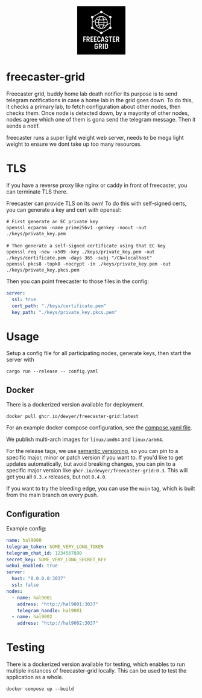 <div align="center">
<img src="./src/webui/freecaster.svg" alt="Freecaster Logo" width="128" height="128"/>
</div>

# freecaster-grid
Freecaster grid, buddy home lab death notifier
Its purpose is to send telegram notifications in case a home lab in the grid goes down.
To do this, it checks a primary lab, to fetch configuration about other nodes, then checks them.
Once node is detected down, by a mayority of other nodes, nodes agree which one of them is gona send the telegram
message. Then it sends a notif.

freecaster runs a super light weight web server, needs to be mega light weight to ensure we dont take up too many resources.

# TLS

If you have a reverse proxy like nginx or caddy in front of freecaster, you can terminate TLS there.

Freecaster can provide TLS on its own!
To do this with self-signed certs, you can generate a key and cert with openssl:

```
# First generate an EC private key
openssl ecparam -name prime256v1 -genkey -noout -out ./keys/private_key.pem

# Then generate a self-signed certificate using that EC key
openssl req -new -x509 -key ./keys/private_key.pem -out ./keys/certificate.pem -days 365 -subj "/CN=localhost"
openssl pkcs8 -topk8 -nocrypt -in ./keys/private_key.pem -out ./keys/private_key.pkcs.pem
```

Then you can point freecaster to those files in the config:

```yaml
server:
  ssl: true
  cert_path: "./keys/certificate.pem"
  key_path: "./keys/private_key.pkcs.pem"
```

# Usage
Setup a config file for all participating nodes, generate keys, then start the server with
```
cargo run --release -- config.yaml
```

## Docker
There is a dockerized version available for deployment.
```
docker pull ghcr.io/dewyer/freecaster-grid:latest
```
For an example docker compose configuration, see the [compose.yaml file](examples/compose.yaml).

We publish multi-arch images for `linux/amd64` and `linux/arm64`.

For the release tags, we use [semantic versioning](https://semver.org/), so you can pin to a specific major, minor or patch version if you want to.
If you'd like to get updates automatically, but avoid breaking changes, you can pin to a specific major version like `ghcr.io/dewyer/freecaster-grid:0.3`.
This will get you all `0.3.x` releases, but not `0.4.0`.

If you want to try the bleeding edge, you can use the `main` tag, which is built from the main branch on every push.

## Configuration
Example config:
```yaml
name: hal9000
telegram_token: SOME_VERY_LONG_TOKEN
telegram_chat_id: 1234567890
secret_key: SOME_VERY_LONG_SECRET_KEY
webui_enabled: true
server:
  host: "0.0.0.0:3037"
  ssl: false
nodes:
  - name: hal9001
    address: "http://hal9001:3037"
    telegram_handle: hal9001
  - name: hal9002
    address: "http://hal9002:3037"
```

# Testing
There is a dockerized version available for testing, which enables to run multiple instances of freecaster-grid locally. This can be used to test the application as a whole.
```
docker compose up --build
```
